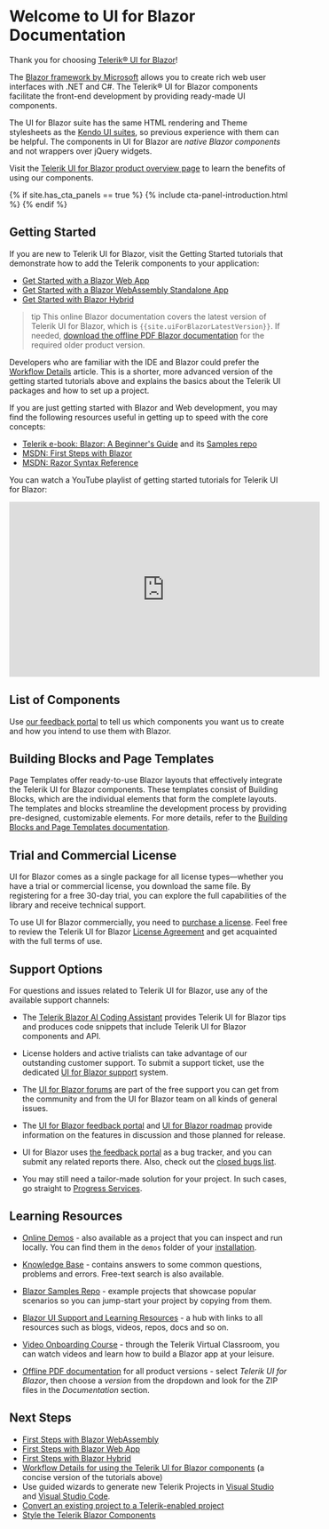 
# Welcome to UI for Blazor Documentation

Thank you for choosing <a href="https://www.telerik.com/blazor-ui" target="_blank">Telerik® UI for Blazor</a>!

The <a href="https://blazor.net/" target="_blank">Blazor framework by Microsoft</a> allows you to create rich web user interfaces with .NET and C#. The Telerik® UI for Blazor components facilitate the front-end development by providing ready-made UI components.

The UI for Blazor suite has the same HTML rendering and Theme stylesheets as the <a href="https://www.telerik.com/all-products" target="_blank">Kendo UI suites</a>, so previous experience with them can be helpful. The components in UI for Blazor are *native Blazor components* and not wrappers over jQuery widgets.

Visit the <a href="https://www.telerik.com/blazor-ui" target="_blank">Telerik UI for Blazor product overview page</a> to learn the benefits of using our components.

{% if site.has_cta_panels == true %}
{% include cta-panel-introduction.html %}
{% endif %}

## Getting Started

If you are new to Telerik UI for Blazor, visit the Getting Started tutorials that demonstrate how to add the Telerik components to your application:

* [Get Started with a Blazor Web App](slug:getting-started/web-app)
* [Get Started with a Blazor WebAssembly Standalone App](slug:getting-started/client-side)
* [Get Started with Blazor Hybrid](slug:getting-started/hybrid-blazor)

>tip This online Blazor documentation covers the latest version of Telerik UI for Blazor, which is `{{site.uiForBlazorLatestVersion}}`. If needed, [download the offline PDF Blazor documentation](#learning-resources) for the required older product version.

Developers who are familiar with the IDE and Blazor could prefer the [Workflow Details](slug:getting-started/what-you-need) article. This is a shorter, more advanced version of the getting started tutorials above and explains the basics about the Telerik UI packages and how to set up a project.

<!--
If you are not familiar with Blazor yet, you may find our Blazor Quick Start Guide video series useful:

* [Blazor Getting Started Guide](https://www.youtube.com/watch?v=aaRAZYaJ4xc&list=PLvmaC-XMqeBYPTwcm478vs8Rujq2tiVJo&index=1)
* [Blazor Component Basics](https://www.youtube.com/watch?v=z9BOkBFDbc0&list=PLvmaC-XMqeBYPTwcm478vs8Rujq2tiVJo&index=2)
* [Blazor Component Events using EventCallback](https://www.youtube.com/watch?v=vdEQBhPoTes&list=PLvmaC-XMqeBYPTwcm478vs8Rujq2tiVJo&index=3)
* [Blazor Two-Way Binding](https://www.youtube.com/watch?v=Y9a6rJPrFFI&list=PLvmaC-XMqeBYPTwcm478vs8Rujq2tiVJo&index=4)
-->

If you are just getting started with Blazor and Web development, you may find the following resources useful in getting up to speed with the core concepts:

* [Telerik e-book: Blazor: A Beginner's Guide](https://www.telerik.com/campaigns/blazor/wp-beginners-guide-ebook) and its [Samples repo](https://github.com/EdCharbeneau/BlazorBookExamples)
* [MSDN: First Steps with Blazor](https://docs.microsoft.com/en-us/aspnet/core/blazor/get-started?view=aspnetcore-3.0&tabs=visual-studio)
* [MSDN: Razor Syntax Reference](https://docs.microsoft.com/en-us/aspnet/core/mvc/views/razor?view=aspnetcore-3.0)

You can watch a YouTube playlist of getting started tutorials for Telerik UI for Blazor:

<iframe width="560" height="315" src="https://www.youtube.com/embed/HKsTL4byyTA?si=fKMLi2Vho7ikdD7_" title="Getting started with Telerik UI for Blazor" frameborder="0" allow="accelerometer; autoplay; clipboard-write; encrypted-media; gyroscope; picture-in-picture; web-share" allowfullscreen></iframe>

## List of Components

<IntroTable>
<IntroTableColumn>
<IntroTableSection title="Data Management">
<IntroTableAnchor title="Filter" href="slug:filter-overview"></IntroTableAnchor>
<IntroTableAnchor title="Grid" href="slug:grid-overview"></IntroTableAnchor>
<IntroTableAnchor title="ListView" href="slug:listview-overview"></IntroTableAnchor>
<IntroTableAnchor title="Pager" href="slug:pager-overview"></IntroTableAnchor>
<IntroTableAnchor title="PivotGrid" href="slug:pivotgrid-overview"></IntroTableAnchor>
<IntroTableAnchor title="Spreadsheet" href="slug:spreadsheet-overview"></IntroTableAnchor>
<IntroTableAnchor title="TreeList" href="slug:treelist-overview"></IntroTableAnchor>
</IntroTableSection>
<IntroTableSection title="File Management">
<IntroTableAnchor title="DropZone" href="slug:dropzone-overview"></IntroTableAnchor>
<IntroTableAnchor title="FileManager" href="slug:filemanager-overview"></IntroTableAnchor>
<IntroTableAnchor title="FileSelect" href="slug:fileselect-overview"></IntroTableAnchor>
<IntroTableAnchor title="Upload" href="slug:upload-overview"></IntroTableAnchor>
</IntroTableSection>
<IntroTableSection title="Navigation">
<IntroTableAnchor title="Breadcrumb" href="slug:breadcrumb-overview"></IntroTableAnchor>
<IntroTableAnchor title="Button" href="slug:components/button/overview"></IntroTableAnchor>
<IntroTableAnchor title="Button Group" href="slug:buttongroup-overview"></IntroTableAnchor>
<IntroTableAnchor title="Toggle Button" href="slug:togglebutton-overview"></IntroTableAnchor>
<IntroTableAnchor title="Floating Action Button" href="slug:fab-overview"></IntroTableAnchor>
<IntroTableAnchor title="Drawer" href="slug:drawer-overview"></IntroTableAnchor>
<IntroTableAnchor title="DropDownButton" href="slug:dropdownbutton-overview"></IntroTableAnchor>
<IntroTableAnchor title="Menu" href="slug:components/menu/overview"></IntroTableAnchor>
<IntroTableAnchor title="Context Menu" href="slug:contextmenu-overview"></IntroTableAnchor>
<IntroTableAnchor title="PanelBar" href="slug:panelbar-overview"></IntroTableAnchor>
<IntroTableAnchor title="Speech to Text Button" href="slug:speechtotextbutton-overview"></IntroTableAnchor>
<IntroTableAnchor title="SplitButton" href="slug:splitbutton-overview"></IntroTableAnchor>
<IntroTableAnchor title="Stepper" href="slug:stepper-overview"></IntroTableAnchor>
<IntroTableAnchor title="Tab Strip" href="slug:components/tabstrip/overview"></IntroTableAnchor>
<IntroTableAnchor title="ToolBar" href="slug:toolbar-overview"></IntroTableAnchor>
<IntroTableAnchor title="TreeView" href="slug:treeview-overview"></IntroTableAnchor>
<IntroTableAnchor title="Wizard" href="slug:wizard-overview"></IntroTableAnchor>
</IntroTableSection>
<IntroTableSection title="Maps">
<IntroTableAnchor title="Map" href="slug:components/map/overview"></IntroTableAnchor>
</IntroTableSection>
</IntroTableColumn>
<IntroTableColumn>
<IntroTableSection title="Editors">
<IntroTableAnchor title="AutoComplete" href="slug:autocomplete-overview"></IntroTableAnchor>
<IntroTableAnchor title="CheckBox" href="slug:checkbox-overview"></IntroTableAnchor>
<IntroTableAnchor title="Color Gradient" href="slug:colorgradient-overview"></IntroTableAnchor>
<IntroTableAnchor title="Color Palette" href="slug:colorpalette-overview"></IntroTableAnchor>
<IntroTableAnchor title="Color Picker" href="slug:colorpicker-overview"></IntroTableAnchor>
<IntroTableAnchor title="Flat Color Picker" href="slug:flatcolorpicker-overview"></IntroTableAnchor>
<IntroTableAnchor title="ComboBox" href="slug:components/combobox/overview"></IntroTableAnchor>
<IntroTableAnchor title="MultiColumnComboBox" href="slug:multicolumncombobox-overview"></IntroTableAnchor>
<IntroTableAnchor title="Date Input" href="slug:components/dateinput/overview"></IntroTableAnchor>
<IntroTableAnchor title="Date Picker" href="slug:components/datepicker/overview"></IntroTableAnchor>
<IntroTableAnchor title="Time Picker" href="slug:components/timepicker/overview"></IntroTableAnchor>
<IntroTableAnchor title="DateTime Picker" href="slug:components/datetimepicker/overview"></IntroTableAnchor>
<IntroTableAnchor title="DateRange Picker" href="slug:daterangepicker-overview"></IntroTableAnchor>
<IntroTableAnchor title="DropDownList" href="slug:components/dropdownlist/overview"></IntroTableAnchor>
<IntroTableAnchor title="HTML Editor" href="slug:editor-overview"></IntroTableAnchor>
<IntroTableAnchor title="ListBox" href="slug:listbox-overview"></IntroTableAnchor>
<IntroTableAnchor title="Masked Textbox" href="slug:maskedtextbox-overview"></IntroTableAnchor>
<IntroTableAnchor title="MultiSelect" href="slug:multiselect-overview"></IntroTableAnchor>
<IntroTableAnchor title="Numeric Textbox" href="slug:components/numerictextbox/overview"></IntroTableAnchor>
<IntroTableAnchor title="Radio Button Group" href="slug:radiogroup-overview"></IntroTableAnchor>
<IntroTableAnchor title="RangeSlider" href="slug:rangeslider-overview"></IntroTableAnchor>
<IntroTableAnchor title="Signature" href="slug:signature-overview"></IntroTableAnchor>
<IntroTableAnchor title="Slider" href="slug:slider-overview"></IntroTableAnchor>
<IntroTableAnchor title="Switch" href="slug:switch-overview"></IntroTableAnchor>
<IntroTableAnchor title="TextArea" href="slug:textarea-overview"></IntroTableAnchor>
<IntroTableAnchor title="TextBox" href="slug:components/textbox/overview"></IntroTableAnchor>
<IntroTableAnchor title="Validation Tools" href="slug:validation-tools-overview"></IntroTableAnchor>
</IntroTableSection>
<IntroTableSection title="Labels">
<IntroTableAnchor title="FloatingLabel" href="slug:floatinglabel-overview"></IntroTableAnchor>
<IntroTableAnchor title="Badge" href="slug:badge-overview"></IntroTableAnchor>
</IntroTableSection>
</IntroTableColumn>
<IntroTableColumn>
<IntroTableSection title="Scheduling">
<IntroTableAnchor title="Calendar" href="slug:components/calendar/overview"></IntroTableAnchor>
<IntroTableAnchor title="Gantt" href="slug:gantt-overview"></IntroTableAnchor>
<IntroTableAnchor title="Scheduler" href="slug:scheduler-overview"></IntroTableAnchor>
</IntroTableSection>
<IntroTableSection title="Charts">
<IntroTableAnchor title="Charts Overview" href="slug:components/chart/overview"></IntroTableAnchor>
<IntroTableAnchor title="Area Charts" href="slug:components/chart/types/area"></IntroTableAnchor>
<IntroTableAnchor title="Bar Charts" href="slug:components/chart/types/bar"></IntroTableAnchor>
<IntroTableAnchor title="Bubble Charts" href="slug:components/chart/types/bubble"></IntroTableAnchor>
<IntroTableAnchor title="Candlestick Charts" href="slug:chart-types-candlestick"></IntroTableAnchor>
<IntroTableAnchor title="Column Charts" href="slug:components/chart/types/column"></IntroTableAnchor>
<IntroTableAnchor title="Donut Charts" href="slug:components/chart/types/donut"></IntroTableAnchor>
<IntroTableAnchor title="Heatmap Charts" href="slug:chart-types-heatmap"></IntroTableAnchor>
<IntroTableAnchor title="Line Charts" href="slug:components/chart/types/line"></IntroTableAnchor>
<IntroTableAnchor title="OHLC Charts" href="slug:chart-types-ohlc"></IntroTableAnchor>
<IntroTableAnchor title="Pie Charts" href="slug:components/chart/types/pie"></IntroTableAnchor>
<IntroTableAnchor title="Radar Area Charts" href="slug:chart-types-radararea"></IntroTableAnchor>
<IntroTableAnchor title="Radar Column Charts" href="slug:chart-types-radarcolumn"></IntroTableAnchor>
<IntroTableAnchor title="Radar Line Charts" href="slug:chart-types-radarline"></IntroTableAnchor>
<IntroTableAnchor title="Scatter Charts" href="slug:components/chart/types/scatter"></IntroTableAnchor>
<IntroTableAnchor title="Scatter Line Charts" href="slug:components/chart/types/scatterline"></IntroTableAnchor>
<IntroTableAnchor title="Stock Chart" href="slug:stockchart-overview"></IntroTableAnchor>
</IntroTableSection>
<IntroTableSection title="Gauges">
<IntroTableAnchor title="Arc Gauge" href="slug:arc-gauge-overview"></IntroTableAnchor>
<IntroTableAnchor title="Circular Gauge" href="slug:circular-gauge-overview"></IntroTableAnchor>
<IntroTableAnchor title="Linear Gauge" href="slug:linear-gauge-overview"></IntroTableAnchor>
<IntroTableAnchor title="Radial Gauge" href="slug:radial-gauge-overview"></IntroTableAnchor>
</IntroTableSection>
<IntroTableSection title="Barcodes">
<IntroTableAnchor title="Barcode" href="slug:barcode-overview"></IntroTableAnchor>
<IntroTableAnchor title="QR Code" href="slug:qrcode-overview"></IntroTableAnchor>
</IntroTableSection>
</IntroTableColumn>
<IntroTableColumn>
<IntroTableSection title="Layout">
<IntroTableAnchor title="AppBar" href="slug:appbar-overview"></IntroTableAnchor>
<IntroTableAnchor title="Animation Container" href="slug:components/animationcontainer/overview"></IntroTableAnchor>
<IntroTableAnchor title="Card" href="slug:card-overview"></IntroTableAnchor>
<IntroTableAnchor title="Carousel" href="slug:carousel-overview"></IntroTableAnchor>
<IntroTableAnchor title="Dialog" href="slug:dialog-overview"></IntroTableAnchor>
<IntroTableAnchor title="Dock Manager" href="slug:dockmanager-overview"></IntroTableAnchor>
<IntroTableAnchor title="Form" href="slug:form-overview"></IntroTableAnchor>
<IntroTableAnchor title="Grid Layout" href="slug:gridlayout-overview"></IntroTableAnchor>
<IntroTableAnchor title="Media Query" href="slug:mediaquery-overview"></IntroTableAnchor>
<IntroTableAnchor title="Tile Layout" href="slug:tilelayout-overview"></IntroTableAnchor>
<IntroTableAnchor title="Splitter" href="slug:splitter-overview"></IntroTableAnchor>
<IntroTableAnchor title="Stack Layout" href="slug:stacklayout-overview"></IntroTableAnchor>
<IntroTableAnchor title="Window" href="slug:window-overview"></IntroTableAnchor>
</IntroTableSection>
<IntroTableSection title="Interactivity and UX">
<IntroTableAnchor title="AIPrompt" href="slug:aiprompt-overview"></IntroTableAnchor>
<IntroTableAnchor title="Loader" href="slug:loader-overview"></IntroTableAnchor>
<IntroTableAnchor title="LoaderContainer" href="slug:loadercontainer-overview"></IntroTableAnchor>
<IntroTableAnchor title="Skeleton" href="slug:skeleton-overview"></IntroTableAnchor>
<IntroTableAnchor title="Notification" href="slug:notification-overview"></IntroTableAnchor>
<IntroTableAnchor title="Progress Bar" href="slug:progressbar-overview"></IntroTableAnchor>
<IntroTableAnchor title="Chunk Progress Bar" href="slug:chunkprogressbar-overview"></IntroTableAnchor>
<IntroTableAnchor title="Popover" href="slug:popover-overview"></IntroTableAnchor>
<IntroTableAnchor title="Tooltip" href="slug:tooltip-overview"></IntroTableAnchor>
<IntroTableAnchor title="Popup" href="slug:popup-overview"></IntroTableAnchor>
</IntroTableSection>
<IntroTableSection title="Documents">
<IntroTableAnchor title="Document Processing" href="slug:dpl-in-blazor"></IntroTableAnchor>
<IntroTableAnchor title="PdfProcessing" href="slug:dpl-in-blazor"></IntroTableAnchor>
<IntroTableAnchor title="SpreadProcessing" href="slug:dpl-in-blazor"></IntroTableAnchor>
<IntroTableAnchor title="SpreadStreamProcessing" href="slug:dpl-in-blazor"></IntroTableAnchor>
<IntroTableAnchor title="WordsProcessing" href="slug:dpl-in-blazor"></IntroTableAnchor>
<IntroTableAnchor title="ZipLibrary" href="slug:dpl-in-blazor"></IntroTableAnchor>
</IntroTableSection>
</IntroTableColumn>
</IntroTable>

Use [our feedback portal](https://feedback.telerik.com/blazor) to tell us which components you want us to create and how you intend to use them with Blazor.

## Building Blocks and Page Templates

Page Templates offer ready-to-use Blazor layouts that effectively integrate the Telerik UI for Blazor components. These templates consist of Building Blocks, which are the individual elements that form the complete layouts. The templates and blocks streamline the development process by providing pre-designed, customizable elements. For more details, refer to the [Building Blocks and Page Templates documentation](https://www.telerik.com/design-system/docs/ui-templates/overview/).

## Trial and Commercial License

UI for Blazor comes as a single package for all license types—whether you have a trial or commercial license, you download the same file. By registering for a free 30-day trial, you can explore the full capabilities of the library and receive technical support.

To use UI for Blazor commercially, you need to <a href="https://www.telerik.com/purchase/blazor-ui" target="_blank">purchase a license</a>. Feel free to review the Telerik UI for Blazor <a href="https://www.telerik.com/purchase/license-agreement/blazor-ui" target="_blank">License Agreement</a> and get acquainted with the full terms of use.

## Support Options

For questions and issues related to Telerik UI for Blazor, use any of the available support channels:

* The [Telerik Blazor AI Coding Assistant](slug:ai-overview) provides Telerik UI for Blazor tips and produces code snippets that include Telerik UI for Blazor components and API.

* License holders and active trialists can take advantage of our outstanding customer support. To submit a support ticket, use the dedicated [UI for Blazor support](https://www.telerik.com/account/support-tickets/) system.

* The [UI for Blazor forums](https://www.telerik.com/forums/blazor) are part of the free support you can get from the community and from the UI for Blazor team on all kinds of general issues.

* The [UI for Blazor feedback portal](https://feedback.telerik.com/blazor) and [UI for Blazor roadmap](https://www.telerik.com/support/whats-new/blazor-ui/roadmap) provide information on the features in discussion and those planned for release.

* UI for Blazor uses [the feedback portal](https://feedback.telerik.com/blazor) as a bug tracker, and you can submit any related reports there. Also, check out the [closed bugs list](https://feedback.telerik.com/blazor?listMode=Recent&typeId=3&statusId=2).

* You may still need a tailor-made solution for your project. In such cases, go straight to [Progress Services](https://www.progress.com/services).

## Learning Resources

* <a href="https://demos.telerik.com/blazor-ui" target="_blank">Online Demos</a> - also available as a project that you can inspect and run locally. You can find them in the `demos` folder of your [installation](slug:installation-msi).

* <a href="https://docs.telerik.com/blazor-ui/knowledge-base" target="_blank">Knowledge Base</a> - contains answers to some common questions, problems and errors. Free-text search is also available.

* <a href="https://github.com/telerik/blazor-ui" target="_blank">Blazor Samples Repo</a> - example projects that showcase popular scenarios so you can jump-start your project by copying from them.

* <a href="https://www.telerik.com/support/blazor-ui" target="_blank">Blazor UI Support and Learning Resources</a> - a hub with links to all resources such as blogs, videos, repos, docs and so on.

* [Video Onboarding Course](slug:getting-started/video-onboarding) - through the Telerik Virtual Classroom, you can watch videos and learn how to build a Blazor app at your leisure.

* [Offline PDF documentation](https://www.telerik.com/account/downloads) for all product versions - select *Telerik UI for Blazor*, then choose a *version* from the dropdown and look for the ZIP files in the *Documentation* section.

## Next Steps

* [First Steps with Blazor WebAssembly](slug:getting-started/client-side)
* [First Steps with Blazor Web App](slug:getting-started/web-app)
* [First Steps with Blazor Hybrid](slug:getting-started/hybrid-blazor)
* [Workflow Details for using the Telerik UI for Blazor components](slug:getting-started/what-you-need) (a concise version of the tutorials above)
* Use guided wizards to generate new Telerik Projects in [Visual Studio](slug:getting-started-vs-integration-new-project) and [Visual Studio Code](slug:getting-started-vs-code-integration-overview).
* [Convert an existing project to a Telerik-enabled project](slug:getting-started-vs-integration-convert-project)
* [Style the Telerik Blazor Components](slug:themes-overview)

<VideoMetadata
name="Getting Started with Telerik UI for Blazor: Overview | Chapter 1"
description="In this introductory chapter, we’ll provide a complete overview of the course and what you can expect to learn. We’ll cover the essentials of Telerik UI for Blazor, including the prerequisites needed to get started and the resources available to you. Take a tour of the demo application and get acquainted with the course downloads to ensure you’re fully prepared for the journey ahead."
thumbnail-url="https://img.youtube.com/vi/HKsTL4byyTA/maxresdefault.jpg"
upload-date="2024-10-21T00:00:00Z"
duration="PT13M49S"
content-url="https://youtu.be/HKsTL4byyTA"
embed-url="https://www.youtube.com/embed/HKsTL4byyTA">
</VideoMetadata>